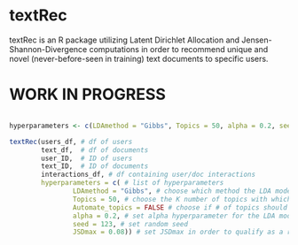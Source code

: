 # textRec
textRec is an R package utilizing Latent Dirichlet Allocation and Jensen-Shannon-Divergence computations in order to recommend unique and novel (never-before-seen in training) text documents to specific users. 


# WORK IN PROGRESS

```R 

hyperparameters <- c(LDAmethod = "Gibbs", Topics = 50, alpha = 0.2, seed = 123, JSDmax = 0.08)

textRec(users_df, # df of users
        text_df,  # df of documents
        user_ID,  # ID of users
        text_ID,  # ID of documents
        interactions_df, # df containing user/doc interactions
        hyperparameters = c( # list of hyperparameters
                LDAmethod = "Gibbs", # choose which method the LDA model should use
                Topics = 50, # choose the K number of topics with which to run the LDA model
                Automate_topics = FALSE # choose if # of topics should be automated. FALSE = no automation, K is used. TRUE = automated through and LDA optimizer. Topics parameter is ignored as a result.
                alpha = 0.2, # set alpha hyperparameter for the LDA model
                seed = 123, # set random seed 
                JSDmax = 0.08)) # set JSDmax in order to qualify as a recommendation. anything below is ignored.
        
```
